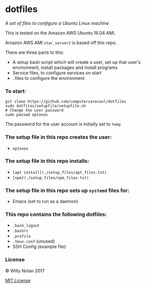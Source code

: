 # dotfiles
*A set of files to configure a Ubuntu Linux machine*
 
This is tested on the Amazon AWS Ubuntu 16.04 AMI.
 
Amazon AWS AMI `star_server2` is based off this repo.


There are three parts to this:
- A setup bash script which will create a user, set up that user's environment, install packages and install programs
- Service files, to configure services on start
- `.`files to configure the environment

### To start:
```shell
git clone https://github.com/computersarecool/dotfiles
sudo dotfiles/setupfile/setupfile.sh
# Change the user password
sudo passwd optonox
```
The password for the user account is initially set to `temp`

### The setup file in this repo creates the user:
- `optonox`

### The setup file in this repo installs:
- `[apt install](./setup_files/apt_files.txt)` 
- `[npm](./setup_files/npm_files.txt)`


### The setup file in this repo sets up `systemd` files for:
- Emacs (set to run as a daemon)

### This repo contains the following dotfiles:
- `.bash_logout`
- `.bashrc`
- `.profile`
- `.tmux.conf` (unused)
- SSH Config (example file)

### License

:copyright: Willy Nolan 2017 

[MIT License](http://en.wikipedia.org/wiki/MIT_License)

